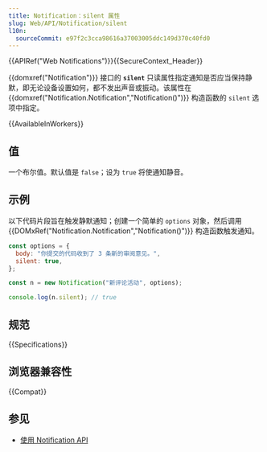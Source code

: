 ```yaml
---
title: Notification：silent 属性
slug: Web/API/Notification/silent
l10n:
  sourceCommit: e97f2c3cca98616a37003005ddc149d370c40fd0
---
```


{{APIRef("Web Notifications")}}{{SecureContext_Header}}

{{domxref("Notification")}} 接口的 **`silent`** 只读属性指定通知是否应当保持静默，即无论设备设置如何，都不发出声音或振动。该属性在{{domxref("Notification.Notification","Notification()")}} 构造函数的 `silent` 选项中指定。

{{AvailableInWorkers}}

## 值

一个布尔值。默认值是 `false`；设为 `true` 将使通知静音。

## 示例

以下代码片段旨在触发静默通知；创建一个简单的 `options` 对象，然后调用 {{DOMxRef("Notification.Notification","Notification()")}} 构造函数触发通知。

```js
const options = {
  body: "你提交的代码收到了 3 条新的审阅意见。",
  silent: true,
};

const n = new Notification("新评论活动", options);

console.log(n.silent); // true
```

## 规范

{{Specifications}}

## 浏览器兼容性

{{Compat}}

## 参见

- [使用 Notification API](/zh-CN/docs/Web/API/Notifications_API/Using_the_Notifications_API)
